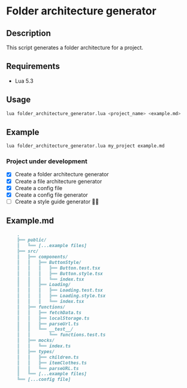 # Folder architecture generator

## Description

This script generates a folder architecture for a project.

## Requirements

- Lua 5.3

## Usage

```bash
lua folder_architecture_generator.lua <project_name> <example.md>
```

## Example

```bash
lua folder_architecture_generator.lua my_project example.md
```

### Project under development

- [x] Create a folder architecture generator
- [x] Create a file architecture generator
- [x] Create a config file
- [x] Create a config file generator
- [ ] Create a style guide generator 🚨🚨

## Example.md

```md
    .
    ╠══ public/
    ║   ╚══ [...example files]
    ╠══ src/
    ║   ╠══ components/
    ║   ║   ╠══ ButtonStyle/
    ║   ║   ║   ╠══ Button.test.tsx
    ║   ║   ║   ╠══ Button.style.tsx
    ║   ║   ║   ╚══ index.tsx
    ║   ║   ╠══ Loading/
    ║   ║   ║   ╠══ Loading.test.tsx
    ║   ║   ║   ╠══ Loading.style.tsx
    ║   ║   ║   ╚══ index.tsx
    ║   ╠══ functions/
    ║   ║   ╠══ fetchData.ts
    ║   ║   ╠══ localStorage.ts
    ║   ║   ╠══ parseUrl.ts
    ║   ║   ╚══ __test__/
    ║   ║       ╚══ functions.test.ts
    ║   ╠══ mocks/
    ║   ║   ╚══ index.ts
    ║   ╠══ types/
    ║   ║   ╠══ children.ts
    ║   ║   ╠══ itemClothes.ts
    ║   ║   ╚══ parseURL.ts
    ║   ╚══ [...example files]
    ╚══ [...config file]
```
